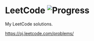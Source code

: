 # LeetCode ![Progress](https://img.shields.io/badge/progress-220%2F335-green.svg?style=flat-square)

My LeetCode solutions.

https://oj.leetcode.com/problems/
